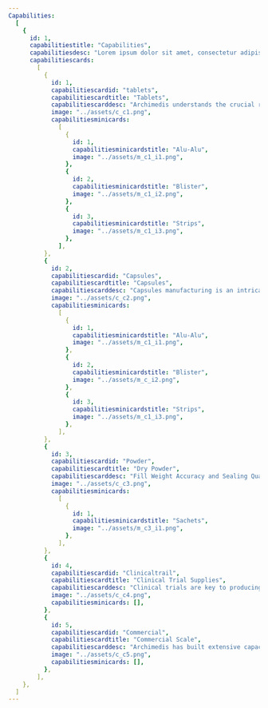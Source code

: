 ```yaml
---
Capabilities:
  [
    {
      id: 1,
      capabilitiestitle: "Capabilities",
      capabilitiesdesc: "Lorem ipsum dolor sit amet, consectetur adipiscing elit. Nunc odio in et, lectus sit lorem id integer",
      capabilitiescards:
        [
          {
            id: 1,
            capabilitiescardid: "tablets",
            capabilitiescardtitle: "Tablets",
            capabilitiescarddesc: "Archimedis understands the crucial role every parameter – size and shape, coating and thickness – plays in the stability and effectiveness of a tablet. Our R&D and manufacturing departments work diligently to achieve the accurate molecular formulation, preserving the complete potential of the medicine.",
            image: "../assets/c_c1.png",
            capabilitiesminicards:
              [
                {
                  id: 1,
                  capabilitiesminicardstitle: "Alu-Alu",
                  image: "../assets/m_c1_i1.png",
                },
                {
                  id: 2,
                  capabilitiesminicardstitle: "Blister",
                  image: "../assets/m_c1_i2.png",
                },
                {
                  id: 3,
                  capabilitiesminicardstitle: "Strips",
                  image: "../assets/m_c1_i3.png",
                },
              ],
          },
          {
            id: 2,
            capabilitiescardid: "Capsules",
            capabilitiescardtitle: "Capsules",
            capabilitiescarddesc: "Capsules manufacturing is an intricate process that must include proficiency and expertise in parameters like the toughness and thickness of the capsule, coloring, preservation, lubrication, and surface treatment. We at Archimedis exactly attain the required specification with accuracy and sophistication that is achieved through advanced equipment.",
            image: "../assets/c_c2.png",
            capabilitiesminicards:
              [
                {
                  id: 1,
                  capabilitiesminicardstitle: "Alu-Alu",
                  image: "../assets/m_c1_i1.png",
                },
                {
                  id: 2,
                  capabilitiesminicardstitle: "Blister",
                  image: "../assets/m_c_i2.png",
                },
                {
                  id: 3,
                  capabilitiesminicardstitle: "Strips",
                  image: "../assets/m_c1_i3.png",
                },
              ],
          },
          {
            id: 3,
            capabilitiescardid: "Powder",
            capabilitiescardtitle: "Dry Powder",
            capabilitiescarddesc: "Fill Weight Accuracy and Sealing Quality are the ultimate quantifiers of a dry powder sachet’s stability. Archimedis hosts a state-of-the-art Pakona Horizontal Filling machine that imparts important characteristics to the products, such as Accuracy of Fill Weight, Four- side Leak-proof Sealing, Wide Range of Fill Weight - 1 to 50 grams",
            image: "../assets/c_c3.png",
            capabilitiesminicards:
              [
                {
                  id: 1,
                  capabilitiesminicardstitle: "Sachets",
                  image: "../assets/m_c3_i1.png",
                },
              ],
          },
          {
            id: 4,
            capabilitiescardid: "Clinicaltrail",
            capabilitiescardtitle: "Clinical Trial Supplies",
            capabilitiescarddesc: "Clinical trials are key to producing new innovative medicine . Archimedis clinical trial supply process ensures your study drug is where you need it  and when you need it.",
            image: "../assets/c_c4.png",
            capabilitiesminicards: [],
          },
          {
            id: 5,
            capabilitiescardid: "Commercial",
            capabilitiescardtitle: "Commercial Scale",
            capabilitiescarddesc: "Archimedis has built extensive capacity to manufacture commercial scale batches of any volume. We are backed by a robust mechanism that maintains the accuracy of formulation, while ensuring a swift pace of manufacturing. Devoid of human intervention, the system also blocks any impurity from entering into the medicines.",
            image: "../assets/c_c5.png",
            capabilitiesminicards: [],
          },
        ],
    },
  ]
---
```

